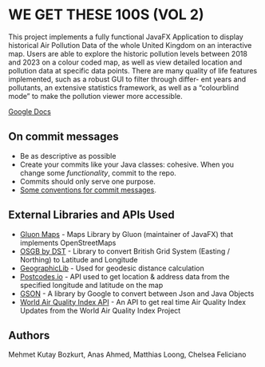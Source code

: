 # WE GET THESE 100S (VOL 2)

This project implements a fully functional JavaFX Application to display historical Air Pollution Data of the
whole United Kingdom on an interactive map. Users are able to explore the historic pollution levels between
2018 and 2023 on a colour coded map, as well as view detailed location and pollution data at specific data
points. There are many quality of life features implemented, such as a robust GUI to filter through differ-
ent years and pollutants, an extensive statistics framework, as well as a “colourblind mode” to make the
pollution viewer more accessible.

[Google Docs](https://docs.google.com/document/d/19Ut53-j0HDo7lLMJCrqWUXvecwEDDJxhTycay316bNM/edit?usp=sharing)

## On commit messages

- Be as descriptive as possible
- Create your commits like your Java classes: cohesive. When you change some *functionality*, commit to the repo.
- Commits should only serve one purpose.
- [Some conventions for commit messages](https://gist.github.com/joshbuchea/6f47e86d2510bce28f8e7f42ae84c716).

## External Libraries and APIs Used 

- [Gluon Maps](https://github.com/gluonhq/maps) - Maps Library by Gluon (maintainer of JavaFX) that implements OpenStreetMaps
- [OSGB by DST](https://github.com/dstl/osgb]) - Library to convert British Grid System (Easting / Northing) to Latitude and Longitude 
- [GeographicLib](https://github.com/geographiclib/geographiclib-java) - Used for geodesic distance calculation
- [Postcodes.io](https://postcodes.io/) - API used to get location & address data from the specified longitude and latitude on the map
- [GSON](https://github.com/google/gson) - A library by Google to convert between Json and Java Objects
- [World Air Quality Index API](https://aqicn.org/api/) - An API to get real time Air Quality Index Updates from the World Air Quality Index Project

## Authors

Mehmet Kutay Bozkurt, Anas Ahmed, Matthias Loong, Chelsea Feliciano
